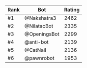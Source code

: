 Rank|Bot|Rating
---|---|---
#1|@Nakshatra3|2462
#2|@NilatacBot|2335
#3|@OpeningsBot|2299
#4|@anti-bot|2139
#5|@CatNail|2136
#6|@pawnrobot|1953
